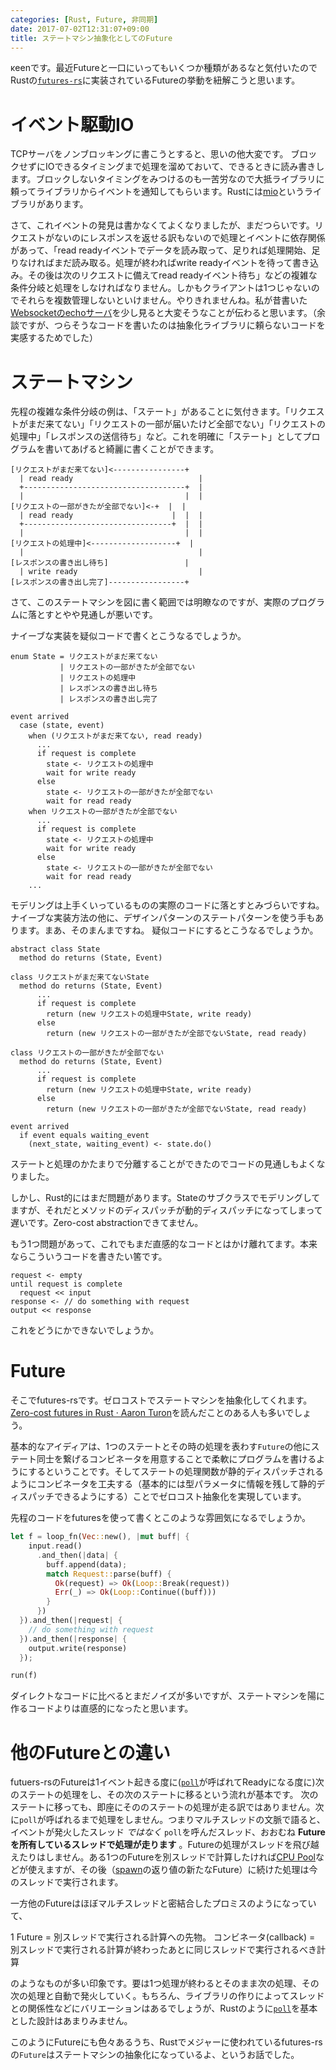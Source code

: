 ```yaml
---
categories: [Rust, Future, 非同期]
date: 2017-07-02T12:31:07+09:00
title: ステートマシン抽象化としてのFuture
---
```


κeenです。最近Futureと一口にいってもいくつか種類があるなと気付いたのでRustの[`futures-rs`](https://github.com/alexcrichton/futures-rs)に実装されているFutureの挙動を紐解こうと思います。

<!--more-->

# イベント駆動IO
TCPサーバをノンブロッキングに書こうとすると、思いの他大変です。
ブロックせずにIOできるタイミングまで処理を溜めておいて、できるときに読み書きします。ブロックしないタイミングをみつけるのも一苦労なので大抵ライブラリに頼ってライブラリからイベントを通知してもらいます。Rustには[mio](https://github.com/carllerche/mio)というライブラリがあります。

さて、これイベントの発見は書かなくてよくなりましたが、まだつらいです。リクエストがないのにレスポンスを返せる訳もないので処理とイベントに依存関係があって、「read readyイベントでデータを読み取って、足りれば処理開始、足りなければまだ読み取る。処理が終わればwrite readyイベントを待って書き込み。その後は次のリクエストに備えてread readyイベント待ち」などの複雑な条件分岐と処理をしなければなりません。しかもクライアントは1つじゃないのでそれらを複数管理しないといけません。やりきれませんね。私が昔書いた[Websocketのechoサーバ](https://github.com/KeenS/chat/blob/master/src/handler.rs#L32)を少し見ると大変そうなことが伝わると思います。（余談ですが、つらそうなコードを書いたのは抽象化ライブラリに頼らないコードを実感するためでした）


# ステートマシン
先程の複雑な条件分岐の例は、「ステート」があることに気付きます。「リクエストがまだ来てない」「リクエストの一部が届いたけど全部でない」「リクエストの処理中」「レスポンスの送信待ち」など。これを明確に「ステート」としてプログラムを書いてあげると綺麗に書くことができます。

```
[リクエストがまだ来てない]<----------------+
  | read ready                            |
  +------------------------------------+  |
  |                                    |  |
[リクエストの一部がきたが全部でない]<-+  |  |
  | read ready                      |  |  |
  +---------------------------------+  |  |
  |                                    |  |
[リクエストの処理中]<-------------------+  |
  |                                       |
[レスポンスの書き出し待ち]                 |
  | write ready                           |
[レスポンスの書き出し完了]-----------------+

```

さて、このステートマシンを図に書く範囲では明瞭なのですが、実際のプログラムに落とすとやや見通しが悪いです。

ナイーブな実装を疑似コードで書くとこうなるでしょうか。

```
enum State = リクエストがまだ来てない
           | リクエストの一部がきたが全部でない
           | リクエストの処理中
           | レスポンスの書き出し待ち
           | レスポンスの書き出し完了

event arrived
  case (state, event)
    when (リクエストがまだ来てない, read ready)
      ...
      if request is complete
        state <- リクエストの処理中
        wait for write ready
      else
        state <- リクエストの一部がきたが全部でない
        wait for read ready
    when リクエストの一部がきたが全部でない
      ...
      if request is complete
        state <- リクエストの処理中
        wait for write ready
      else
        state <- リクエストの一部がきたが全部でない
        wait for read ready
    ...
```

モデリングは上手くいっているものの実際のコードに落とすとみづらいですね。
ナイーブな実装方法の他に、デザインパターンのステートパターンを使う手もあります。まあ、そのまんまですね。
疑似コードにするとこうなるでしょうか。

```
abstract class State
  method do returns (State, Event)

class リクエストがまだ来てないState
  method do returns (State, Event)
      ...
      if request is complete
        return (new リクエストの処理中State, write ready)
      else
        return (new リクエストの一部がきたが全部でないState, read ready)

class リクエストの一部がきたが全部でない
  method do returns (State, Event)
      ...
      if request is complete
        return (new リクエストの処理中State, write ready)
      else
        return (new リクエストの一部がきたが全部でないState, read ready)

event arrived
  if event equals waiting_event
    (next_state, waiting_event) <- state.do()
```


ステートと処理のかたまりで分離することができたのでコードの見通しもよくなりました。

しかし、Rust的にはまだ問題があります。Stateのサブクラスでモデリングしてますが、それだとメソッドのディスパッチが動的ディスパッチになってしまって遅いです。Zero-cost abstractionできてません。

もう1つ問題があって、これでもまだ直感的なコードとはかけ離れてます。本来ならこういうコードを書きたい筈です。

```
request <- empty
until request is complete
  request << input
response <- // do something with request
output << response
```

これをどうにかできないでしょうか。

# Future
そこでfutures-rsです。ゼロコストでステートマシンを抽象化してくれます。[Zero-cost futures in Rust · Aaron Turon](https://aturon.github.io/blog/2016/08/11/futures/)を読んだことのある人も多いでしょう。

基本的なアイディアは、1つのステートとその時の処理を表わす`Future`の他にステート同士を繋げるコンビネータを用意することで柔軟にプログラムを書けるようにするということです。そしてステートの処理関数が静的ディスパッチされるようにコンビネータを工夫する（基本的には型パラメータに情報を残して静的ディスパッチできるようにする）ことでゼロコスト抽象化を実現しています。

先程のコードをfuturesを使って書くとこのような雰囲気になるでしょうか。

``` rust
let f = loop_fn(Vec::new(), |mut buff| {
    input.read()
      .and_then(|data| {
        buff.append(data);
        match Request::parse(buff) {
          Ok(request) => Ok(Loop::Break(request))
          Err(_) => Ok(Loop::Continue((buff)))
        }
      })
  }).and_then(|request| {
    // do something with request
  }).and_then(|response| {
    output.write(response)
  });

run(f)
```


ダイレクトなコードに比べるとまだノイズが多いですが、ステートマシンを陽に作るコードよりは直感的になったと思います。

# 他のFutureとの違い
futuers-rsのFutureは1イベント起きる度に([`poll`](https://docs.rs/futures/0.1.14/futures/future/trait.Future.html#tymethod.poll)が呼ばれてReadyになる度に)次のステートの処理をし、その次のステートに移るという流れが基本です。
次のステートに移っても、即座にそののステートの処理が走る訳ではありません。次に`poll`が呼ばれるまで処理をしません。つまりマルチスレッドの文脈で語ると、イベントが発火したスレッド *ではなく* `poll`を呼んだスレッド、おおむね **Futureを所有しているスレッドで処理が走ります** 。Futureの処理がスレッドを飛び越えたりはしません。ある1つのFutureを別スレッドで計算したければ[CPU Pool](https://github.com/alexcrichton/futures-rs/tree/master/futures-cpupool)などが使えますが、その後（[spawn](https://docs.rs/futures-cpupool/0.1.5/futures_cpupool/struct.CpuPool.html#method.spawn)の返り値の新たなFuture）に続けた処理は今のスレッドで実行されます。

一方他のFutureはほぼマルチスレッドと密結合したプロミスのようになっていて、

1 Future = 別スレッドで実行される計算への先物。
コンビネータ(callback) = 別スレッドで実行される計算が終わったあとに同じスレッドで実行されるべき計算

のようなものが多い印象です。要は1つ処理が終わるとそのまま次の処理、その次の処理と自動で発火していく。もちろん、ライブラリの作りによってスレッドとの関係性などにバリエーションはあるでしょうが、Rustのように[`poll`](https://docs.rs/futures/0.1.14/futures/future/trait.Future.html#tymethod.poll)を基本とした設計はあまりみません。


このようにFutureにも色々あるうち、Rustでメジャーに使われているfutures-rsの`Future`はステートマシンの抽象化になっているよ、というお話でした。
